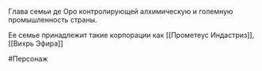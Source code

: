 Глава семьи де Оро контролирующей алхимическую и големную промышленность страны.

Ее семье принадлежит такие корпорации как [[Прометеус Индастриз]], [[Вихрь Эфира]]


#Персонаж 
